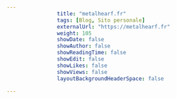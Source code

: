 ---
                title: "metalhearf.fr"
                tags: [Blog, Sito personale]
                externalUrl: "https://metalhearf.fr"
                weight: 105
                showDate: false
                showAuthor: false
                showReadingTime: false
                showEdit: false
                showLikes: false
                showViews: false
                layoutBackgroundHeaderSpace: false
                ---

